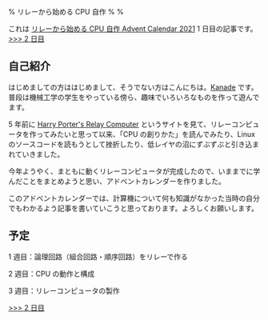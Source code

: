 % リレーから始める CPU 自作
%
%

これは [リレーから始める CPU 自作 Advent Calendar 2021](https://adventar.org/calendars/7052) 1 日目の記事です。[>>> 2 日目](../Day2_SwitchLogic/)

## 自己紹介

はじめましての方ははじめまして、そうでない方はこんにちは。[Kanade](https://twitter.com/kanade_k_1228) です。普段は機械工学の学生をやっている傍ら、趣味でいろいろなものを作って遊んでます。

5 年前に [Harry Porter's Relay Computer](http://web.cecs.pdx.edu/~harry/Relay/) というサイトを見て、リレーコンピュータを作ってみたいと思って以来、「CPU の創りかた」を読んでみたり、Linux のソースコードを読もうとして挫折したり、低レイヤの沼にずぶずぶと引き込まれていきました。

今年ようやく、まともに動くリレーコンピュータが完成したので、いままでに学んだことをまとめようと思い、アドベントカレンダーを作りました。

このアドベントカレンダーでは、計算機について何も知識がなかった当時の自分でもわかるよう記事を書いていこうと思っております。よろしくお願いします。

## 予定

1 週目：論理回路（組合回路・順序回路）をリレーで作る

2 週目：CPU の動作と構成

3 週目：リレーコンピュータの製作

[>>> 2 日目](../Day2_SwitchLogic/)
